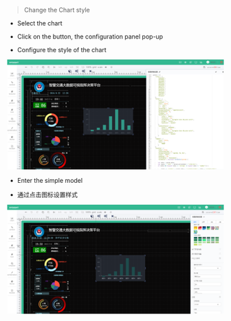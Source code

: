 > Change the Chart style

* Select the chart

* Click on the button, the configuration panel pop-up

* Configure the style of the chart

![](/assets/chart_04.png)

* Enter the simple model

* 通过点击图标设置样式

![](/assets/chart_05.png)

